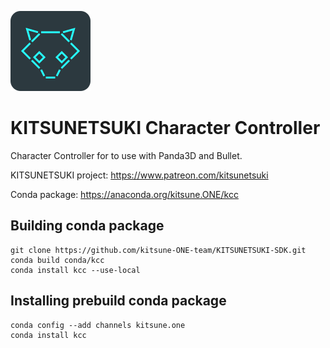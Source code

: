 ![logo](icon.png)

KITSUNETSUKI Character Controller
=================================

Character Controller for to use with Panda3D and Bullet.

KITSUNETSUKI project: https://www.patreon.com/kitsunetsuki

Conda package: https://anaconda.org/kitsune.ONE/kcc


Building conda package
----------------------

```
git clone https://github.com/kitsune-ONE-team/KITSUNETSUKI-SDK.git
conda build conda/kcc
conda install kcc --use-local
```


Installing prebuild conda package
---------------------------------

```
conda config --add channels kitsune.one
conda install kcc
```
